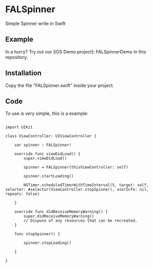 # FALSpinner
Simple Spinner write in Swift

## Example

  In a hurry? Try out our [iOS Demo project]: FALSpinnerDemo in this repository.

## Installation

 Copy the file "FALSpinner.swift" inside your project.
 
## Code
 
 To use is very simple, this is a example:
 
```
    
import UIKit

class ViewController: UIViewController {
    
    var spinner : FALSpinner!

    override func viewDidLoad() {
        super.viewDidLoad()
    
        spinner = FALSpinner(thisViewController: self)
        
        spinner.startLoading()
        
        NSTimer.scheduledTimerWithTimeInterval(5, target: self, selector: #selector(ViewController.stopSpinner), userInfo: nil, repeats: false)
        
    }

    override func didReceiveMemoryWarning() {
        super.didReceiveMemoryWarning()
        // Dispose of any resources that can be recreated.
    }

    func stopSpinner() {
        
        spinner.stopLoading()
        
    }
    
}

```
    
    


 
 
